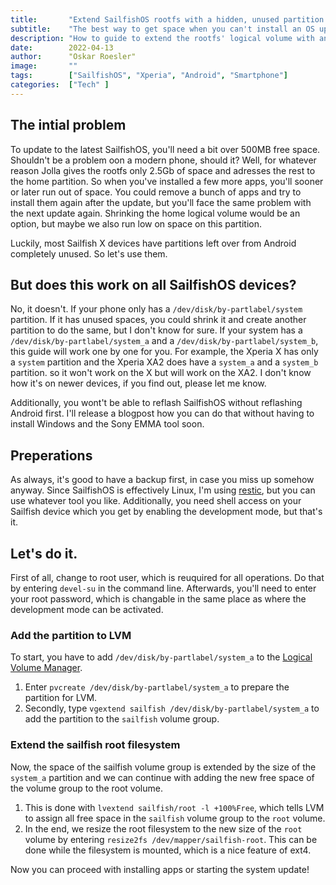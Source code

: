 ```yaml
---
title:       "Extend SailfishOS rootfs with a hidden, unused partition."
subtitle:    "The best way to get space when you can't install an OS update."
description: "How to guide to extend the rootfs' logical volume with an unused Android partition."
date:        2022-04-13
author:      "Oskar Roesler"
image:       ""
tags:        ["SailfishOS", "Xperia", "Android", "Smartphone"]
categories:  ["Tech" ]
---
```


The intial problem
-

To update to the latest SailfishOS, you'll need a bit over 500MB free space. Shouldn't be a problem oon a modern phone, should it? Well, for whatever reason Jolla gives the rootfs only 2.5Gb of space and adresses the rest to the home partition. So when you've installed a few more apps, you'll sooner or later run out of space. You could remove a bunch of apps and try to install them again after the update, but you'll face the same problem with the next update again. Shrinking the home logical volume would be an option, but maybe we also run low on space on this partition.

Luckily, most Sailfish X devices have partitions left over from Android completely unused. So let's use them.


But does this work on all SailfishOS devices?
-

No, it doesn't. If your phone only has a `/dev/disk/by-partlabel/system` partition. If it has unused spaces, you could shrink it and create another partition to do the same, but I don't know for sure. If your system has a `/dev/disk/by-partlabel/system_a` and a `/dev/disk/by-partlabel/system_b`, this guide will work one by one for you. For example, the Xperia X has only a `system` partition and the Xperia XA2 does have a `system_a` and a `system_b` partition. so it won't work on the X but will work on the XA2. I don't know how it's on newer devices, if you find out, please let me know.

Additionally, you wont't be able to reflash SailfishOS without reflashing Android first. I'll release a blogpost how you can do that without having to install Windows and the Sony EMMA tool soon.

Preperations
-

As always, it's good to have a backup first, in case you miss up somehow anyway. Since SailfishOS is effectively Linux, I'm using [restic](https://restic.org), but you can use whatever tool you like. Additionally, you need shell access on your Sailfish device which you get by enabling the development mode, but that's it.


Let's do it.
-

First of all, change to root user, which is reuquired for all operations. Do that by entering `devel-su` in the command line. Afterwards, you'll need to enter your root password, which is changable in the same place as where the development mode can be activated.


### Add the partition to LVM ###

To start, you have to add `/dev/disk/by-partlabel/system_a` to the [Logical Volume Manager](https://wiki.archlinux.org/title/LVM).
1. Enter `pvcreate /dev/disk/by-partlabel/system_a` to prepare the partition for LVM.
2. Secondly, type `vgextend sailfish /dev/disk/by-partlabel/system_a` to add the partition to the `sailfish` volume group.

### Extend the sailfish root filesystem ##

Now, the space of the sailfish volume group is extended by the size of the `system_a` partition and we can continue with adding the new free space of the volume group to the root volume.
1. This is done with `lvextend sailfish/root -l +100%Free`, which tells LVM to assign all free space in the `sailfish` volume group to the `root` volume.
2. In the end, we resize the root filesystem to the new size of the `root` volume by entering `resize2fs /dev/mapper/sailfish-root`. This can be done while the filesystem is mounted, which is a nice feature of ext4.

Now you can proceed with installing apps or starting the system update!

